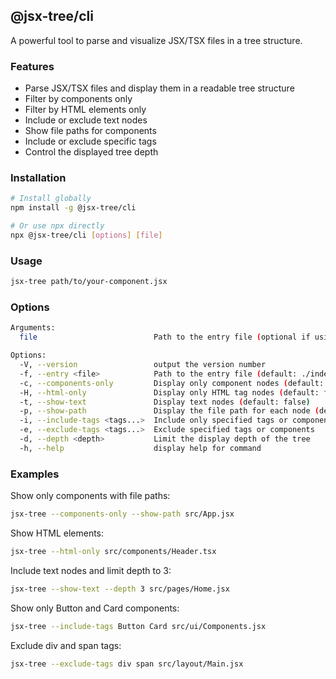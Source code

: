 ## @jsx-tree/cli

A powerful tool to parse and visualize JSX/TSX files in a tree structure.

### Features

- Parse JSX/TSX files and display them in a readable tree structure
- Filter by components only
- Filter by HTML elements only
- Include or exclude text nodes
- Show file paths for components
- Include or exclude specific tags
- Control the displayed tree depth

### Installation

```bash
# Install globally
npm install -g @jsx-tree/cli

# Or use npx directly
npx @jsx-tree/cli [options] [file]
```

### Usage

```bash
jsx-tree path/to/your-component.jsx
```

### Options

```bash
Arguments:
  file                          Path to the entry file (optional if using -e or default file exists)

Options:
  -V, --version                 output the version number
  -f, --entry <file>            Path to the entry file (default: ./index.jsx or ./index.tsx)
  -c, --components-only         Display only component nodes (default: false)
  -H, --html-only               Display only HTML tag nodes (default: false)
  -t, --show-text               Display text nodes (default: false)
  -p, --show-path               Display the file path for each node (default: false)
  -i, --include-tags <tags...>  Include only specified tags or components
  -e, --exclude-tags <tags...>  Exclude specified tags or components
  -d, --depth <depth>           Limit the display depth of the tree
  -h, --help                    display help for command
```

### Examples

Show only components with file paths:

```bash
jsx-tree --components-only --show-path src/App.jsx
```

Show HTML elements:

```bash
jsx-tree --html-only src/components/Header.tsx
```

Include text nodes and limit depth to 3:

```bash
jsx-tree --show-text --depth 3 src/pages/Home.jsx
```

Show only Button and Card components:

```bash
jsx-tree --include-tags Button Card src/ui/Components.jsx
```

Exclude div and span tags:

```bash
jsx-tree --exclude-tags div span src/layout/Main.jsx
```
